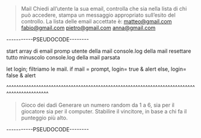 > Mail
Chiedi all’utente la sua email, controlla che sia nella lista di chi può accedere, stampa un messaggio appropriato sull’esito del controllo. La lista delle email accettate è:
matteo@gmail.com
fabio@gmail.com
pietro@gmail.com
anna@gmail.com


-----------PSEUDOCODE--------

start
array di email
promp utente della mail
console.log della mail
resettare tutto minuscolo
console.log della mail parsata

let login;
filtriamo le mail.
if mail = prompt, login= true & alert
            else, login= false & alert


^^^^^^^^^^^^^^^^^^^^^^^^^^^^^^^^^^^^^^^^^^^^^^^^^^^^^^^^^^^^^^^^^^^^^^^^^^^^^^^^^^^^^^^^^^^^^
> Gioco dei dadi
Generare un numero random da 1 a 6, sia per il giocatore sia per il computer.
Stabilire il vincitore, in base a chi fa il punteggio più alto.



-----------PSEUDOCODE--------